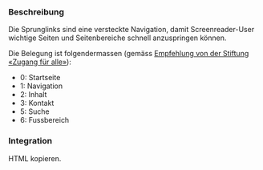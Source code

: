 ### Beschreibung

Die Sprunglinks sind eine versteckte Navigation, damit Screenreader-User wichtige Seiten und Seitenbereiche schnell anzuspringen können.

Die Belegung ist folgendermassen (gemäss [Empfehlung von der Stiftung «Zugang für alle»](https://www.access-for-all.ch/ch/barrierefreiheit/barrierefreies-webdesign/tools-fuer-barrierefreies-webdesign/accesskeys.html)):

* 0: Startseite
* 1: Navigation
* 2: Inhalt
* 3: Kontakt
* 5: Suche
* 6: Fussbereich

### Integration

HTML kopieren.
